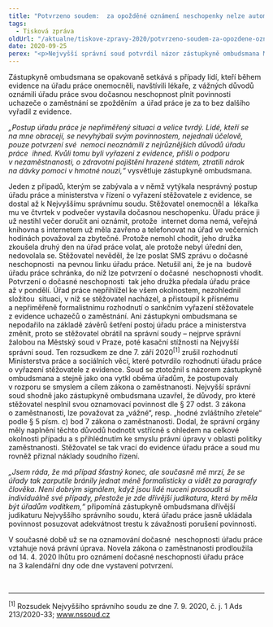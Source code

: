 ```yaml
---
title: "Potvrzeno soudem:  za opožděné oznámení neschopenky nelze automaticky vyřadit z evidence úřadu práce"
tags:
  - Tisková zpráva
oldUrl: "/aktualne/tiskove-zpravy-2020/potvrzeno-soudem-za-opozdene-oznameni-neschopenky-nelze-automaticky-vyradit-z-evidence-ura"
date: 2020-09-25
perex: "<p>Nejvyšší správní soud potvrdil názor zástupkyně ombudsmana Moniky Šimůnkové, že v případě stěžovatele nemohlo být opožděné oznámení dočasné neschopnosti důvodem jeho automatického vyřazení z evidence úřadu práce. Stěžovatel, jehož případem se zástupkyně ombudsmana zabývala, se díky tomu vrací do evidence uchazečů o zaměstnání, a nebude mít dluh na zdravotním pojištění.</p>"
---
```


<!-- imported from the old website -->

<p>Zástupkyně ombudsmana se opakovaně setkává s případy lidí, kteří během evidence na úřadu práce onemocněli, navštívili lékaře, z vážných důvodů oznámili úřadu práce svou dočasnou neschopnost plnit povinnosti uchazeče o zaměstnání se zpožděním  a úřad práce je za to bez dalšího vyřadil z evidence.</p> <p><i>„Postup úřadu práce je nepřiměřený situaci a velice tvrdý. Lidé, kteří se na mne obracejí, se nevyhýbali svým povinnostem, nejednali účelově, pouze potvrzení své  nemoci neoznámili z nejrůznějších důvodů úřadu práce  ihned. Kvůli tomu byli vyřazeni z evidence, přišli o podporu v nezaměstnanosti, o zdravotní pojištění hrazené státem, ztratili nárok na dávky pomoci v hmotné nouzi,“ </i>vysvětluje zástupkyně ombudsmana. </p> <p>Jeden z případů, kterým se zabývala a v němž vytýkala nesprávný postup úřadu práce a ministerstva v řízení o vyřazení stěžovatele z evidence, se dostal až k Nejvyššímu správnímu soudu. Stěžovatel onemocněl a  lékařka mu ve čtvrtek v podvečer vystavila dočasnou neschopenku. Úřadu práce ji už nestihl večer doručit ani oznámit, protože  internet doma nemá, veřejná knihovna s internetem už měla zavřeno a telefonovat na úřad ve večerních hodinách považoval za zbytečné. Protože nemohl chodit, jeho družka zkoušela druhý den na úřad práce volat, ale protože nebyl úřední den, nedovolala se. Stěžovatel nevěděl, že lze poslat SMS zprávu o dočasné neschopnosti  na pevnou linku úřadu práce. Netušil ani, že je na  budově úřadu práce schránka, do níž lze potvrzení o dočasné  neschopnosti vhodit. Potvrzení o dočasné neschopnosti  tak jeho družka předala úřadu práce až v pondělí. Úřad práce nepřihlížel ke všem okolnostem, nezohlednil složitou  situaci, v níž se stěžovatel nacházel, a přistoupil k přísnému a nepřiměřeně formalistnímu rozhodnutí o sankčním vyřazení stěžovatele z evidence uchazečů o zaměstnání. Ani zástupkyni ombudsmana se nepodařilo na základě závěrů šetření postoj úřadu práce a ministerstva změnit, proto se stěžovatel obrátil na správní soudy – nejprve správní žalobou na Městský soud v Praze, poté kasační stížností na Nejvyšší správní soud. Ten rozsudkem ze dne 7. září 2020<sup>[1]</sup> zrušil rozhodnutí Ministerstva práce a sociálních věcí, které potvrdilo rozhodnutí úřadu práce o vyřazení stěžovatele z evidence. Soud se ztotožnil s názorem zástupkyně ombudsmana a stejně jako ona vytkl oběma úřadům, že postupovaly v rozporu se smyslem a cílem zákona o zaměstnanosti. Nejvyšší správní soud shodně jako zástupkyně ombudsmana uzavřel, že důvody, pro které stěžovatel nesplnil svou oznamovací povinnost dle § 27 odst. 3 zákona o zaměstnanosti, lze považovat za „vážné“, resp. „hodné zvláštního zřetele“ podle § 5 písm. c) bod 7 zákona o zaměstnanosti. Dodal, že správní orgány měly naplnění těchto důvodů hodnotit vstřícně s ohledem na celkové okolnosti případu a s přihlédnutím ke smyslu právní úpravy v oblasti politiky zaměstnanosti. Stěžovatel se tak vrací do evidence úřadu práce a soud mu rovněž přiznal náklady soudního řízení.</p> <p><i>„Jsem ráda, že má případ šťastný konec, ale současně mě mrzí, že se úřady tak zarputile bránily jednat méně formalisticky a vidět za paragrafy člověka. Není dobrým signálem, když jsou lidé nuceni prosoudit si individuálně své případy, přestože je zde dřívější judikatura, která by měla být úřadům vodítkem,“</i> připomíná zástupkyně ombudsmana dřívější judikaturu Nejvyššího správního soudu, která úřadu práce jasně ukládala povinnost posuzovat adekvátnost trestu k závažnosti porušení povinnosti. </p> <p>V současné době už se na oznamování dočasné  neschopnosti úřadu práce vztahuje nová právní úprava. Novela zákona o zaměstnanosti prodloužila od 14. 4. 2020 lhůtu pro oznámení dočasné neschopnosti úřadu práce  na 3 kalendářní dny ode dne vystavení potvrzení. </p> <br /> <hr /> <p><sup>[1]</sup> Rozsudek Nejvyššího správního soudu ze dne 7. 9. 2020, č. j. 1 Ads 213/2020-33; <a title="Otevření do nového okna" href="http://www.nssoud.cz/" target="_blank">www.nssoud.cz</a> </p>

